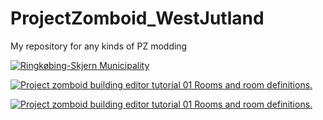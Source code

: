 # ProjectZomboid_WestJutland
My repository for any kinds of PZ modding

[![Ringkøbing-Skjern Municipality](https://upload.wikimedia.org/wikipedia/commons/6/61/Map_DK_Ringk%C3%B8bing-Skjern.PNG)](https://en.wikipedia.org/wiki/Ringk%C3%B8bing-Skjern_Municipality)


[![Project zomboid building editor tutorial 01 Rooms and room definitions.](https://img.youtube.com/vi/BDLkMMDAGpg/maxresdefault.jpg)](https://youtu.be/BDLkMMDAGpg)


[![Project zomboid building editor tutorial 01 Rooms and room definitions.](https://img.youtube.com/vi/nPbsDmzZ3Oc/maxresdefault.jpg)](https://youtu.be/nPbsDmzZ3Oc)